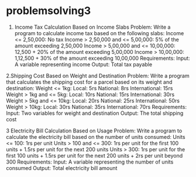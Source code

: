 # problemsolving3
1. Income Tax Calculation Based on Income Slabs
Problem:
Write a program to calculate income tax based on the following slabs:
Income <= 2,50,000: No tax
Income > 2,50,000 and <= 5,00,000: 5% of the amount exceeding 2,50,000
Income > 5,00,000 and <= 10,00,000: 12,500 + 20% of the amount exceeding 5,00,000
Income > 10,00,000: 1,12,500 + 30% of the amount exceeding 10,00,000
Requirements:
Input: A variable representing income
Output: Total tax payable


2.Shipping Cost Based on Weight and Destination
Problem:
Write a program that calculates the shipping cost for a parcel based on its weight and destination:
Weight <= 1kg:
Local: 5rs
National: 8rs
International: 15rs
Weight > 1kg and <= 5kg:
Local: 10rs
National: 15rs
International: 30rs
Weight > 5kg and <= 10kg:
Local: 20rs
National: 25rs
International: 50rs
Weight > 10kg:
Local: 30rs
National: 35rs
International: 70rs
Requirements:
Input: Two variables for weight and destination
Output: The total shipping cost


3 Electricity Bill Calculation Based on Usage
Problem:
Write a program to calculate the electricity bill based on the number of units consumed:
Units <= 100: 1rs per unit
Units > 100 and <= 300: 1rs per unit for the first 100 units + 1.5rs per unit for the next 200 units
Units > 300: 1rs per unit for the first 100 units + 1.5rs per unit for the next 200 units + 2rs per unit beyond 300
Requirements:
Input: A variable representing the number of units consumed
Output: Total electricity bill amount

